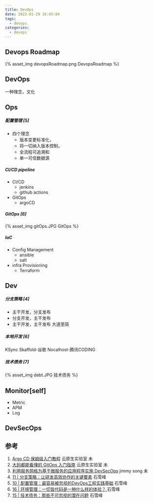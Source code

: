 ```yaml
---
title: DevOps
date: 2022-01-29 16:45:04
tags: 
  - devops
categories:
  - devops
---
```


<p></p>
<!-- more -->

## Devops Roadmap

{% asset_img devopsRoadmap.png  DevopsRoadmap %}

## DevOps
一种理念，文化

## Ops
##### 配置管理 [5]
+ 四个理念
  - 版本变更标准化，
  - 将一切纳入版本控制，
  - 全流程可追溯和
  - 单一可信数据源

##### CI/CD pipeline
+ CI/CD
  - jenkins
  - github actions
+ GitOps  
  - argoCD

##### GitOps [6]
{% asset_img  gitOps.JPG GitOps  %} 

##### IaC
+ Config Management
  - ansible
  - salt
+ infra Provisioning
  - Terraform

## Dev
##### 分支策略 [4]
+ 主干开发，分支发布
+ 分支开发，主干发布
+ 主干开发，主干发布
  大道至简

##### 本地开发 [6]
KSync
Skaffold-谷歌
Nocalhost-腾讯CODING

##### 技术债务 [7]
{% asset_img  debt.JPG  技术债务  %}

## Monitor[self]
+ Metric 
+ APM
+ Log

## DevSecOps

## 参考
1. [Argo CD 保姆级入门教程](https://cloud.tencent.com/developer/article/2153864)  云原生实验室 未
2. [大妈都能看懂的 GitOps 入门指南](https://cloud.tencent.com/developer/article/2153852)  云原生实验室 未
3. [利用服务网格为基于微服务的应用程序实施 DevSecOps](https://lib.jimmysong.io/service-mesh-devsecops/)  jimmy song 未
4. [11 | 分支策略：让研发高效协作的关键要素]() 石雪峰
5. [10 | 配置管理：最容易被忽视的DevOps工程实践基础]() 石雪峰
6. [16 | 环境管理：一切皆代码是一种什么样的体验？ ]() 石雪峰
7. [15 | 技术债务：那些不可忽视的潜在问题]() 石雪峰



